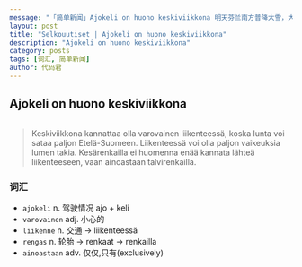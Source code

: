 ```yaml
---
message: "「简单新闻」Ajokeli on huono keskiviikkona 明天芬兰南方普降大雪，大家出门小心 | 国外用户请戳：https://goo.gl/LHKmJt， 天朝用户请戳：http://opisuomea.com/posts/2016/11/01/Ajokeli-on-huono-keskiviikkona "
layout: post
title: "Selkouutiset | Ajokeli on huono keskiviikkona"
description: "Ajokeli on huono keskiviikkona"
category: posts
tags: [词汇, 简单新闻]
author: 代码君
---
```


## Ajokeli on huono keskiviikkona

<figure>
<a href="http://img.yle.fi/uutiset/kotimaa/article9244795.ece/ALTERNATES/w580h326/renkaiden%20vaihto%20rengas%20talvi%20rengas.jpg"><img src="http://img.yle.fi/uutiset/kotimaa/article9244795.ece/ALTERNATES/w580h326/renkaiden%20vaihto%20rengas%20talvi%20rengas.jpg" alt=""></a>
</figure>

> Keskiviikkona kannattaa olla varovainen liikenteessä, koska lunta voi sataa paljon Etelä-Suomeen. Liikenteessä voi olla paljon vaikeuksia lumen takia. Kesärenkailla ei huomenna enää kannata lähteä liikenteeseen, vaan ainoastaan talvirenkailla.

### 词汇

- `ajokeli` n. 驾驶情况 ajo + keli
- `varovainen` adj. 小心的
- `liikenne` n. 交通 -> liikenteessä
- `rengas` n. 轮胎 -> renkaat -> renkailla
- `ainoastaan` adv. 仅仅,只有(exclusively)
